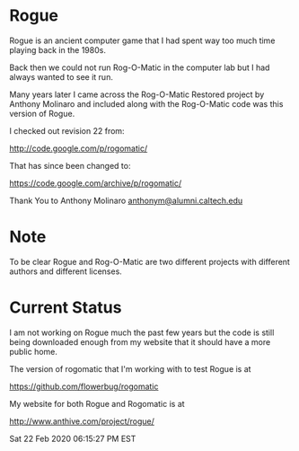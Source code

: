# Rogue

  Rogue is an ancient computer game that I had spent way too much time playing back in the 1980s.

  Back then we could not run Rog-O-Matic in the computer lab but I had always wanted to see it run.

  Many years later I came across the Rog-O-Matic Restored project by Anthony Molinaro and included along with the Rog-O-Matic code was this version of Rogue.

  I checked out revision 22 from:

http://code.google.com/p/rogomatic/


 That has since been changed to:

https://code.google.com/archive/p/rogomatic/


  Thank You to Anthony Molinaro <anthonym@alumni.caltech.edu>


# Note

  To be clear Rogue and Rog-O-Matic are two different projects with different authors and different licenses.


# Current Status

  I am not working on Rogue much the past few years but the code is still being downloaded enough from my website that it should have a more public home.


  The version of rogomatic that I'm working with to test Rogue is at

  https://github.com/flowerbug/rogomatic


  My website for both Rogue and Rogomatic is at

  http://www.anthive.com/project/rogue/


Sat 22 Feb 2020 06:15:27 PM EST
